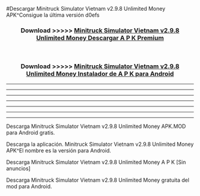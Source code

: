 #Descargar Minitruck Simulator Vietnam v2.9.8 Unlimited Money  APK^Consigue la última versión d0efs



<div align="center">
<h3>Download >>>>> <a href="https://es-sites.web.app/?es= Minitruck Simulator Vietnam v2.9.8 Unlimited Money ">Minitruck Simulator Vietnam v2.9.8 Unlimited Money  Descargar A P K Premium</a></h3><br>

<h3>Download >>>>> <a href="https://es-sites.web.app/?es= Minitruck Simulator Vietnam v2.9.8 Unlimited Money ">Minitruck Simulator Vietnam v2.9.8 Unlimited Money  Instalador de A P K para Android</a></h3>
</div>


----------------------------------------------------------

----------------------------------------------------------

----------------------------------------------------------

----------------------------------------------------------

----------------------------------------------------------

----------------------------------------------------------

----------------------------------------------------------

Descarga Minitruck Simulator Vietnam v2.9.8 Unlimited Money  APK.MOD para Android gratis.

Descarga la aplicación. Minitruck Simulator Vietnam v2.9.8 Unlimited Money  APK^El nombre es la versión para Android.

Descarga Minitruck Simulator Vietnam v2.9.8 Unlimited Money  A P K [Sin anuncios]

Descarga Minitruck Simulator Vietnam v2.9.8 Unlimited Money  gratuita del mod para Android.


